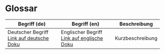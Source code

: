 # Glossar

| Begriff (de) | Begriff (en) | Beschreibung |
|--------------|--------------|--------------|
| Deutscher Begriff [Link auf deutsche Doku](LINK) | Englischer Begriff [Link auf englische Doku](LINK) | Kurzbeschreibung |

